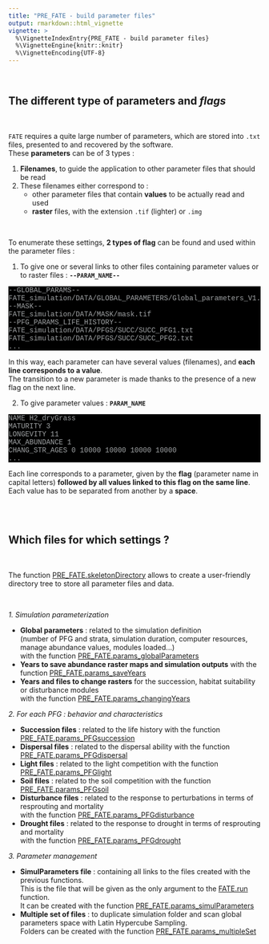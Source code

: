 ```yaml
---
title: "PRE_FATE - build parameter files"
output: rmarkdown::html_vignette
vignette: >
  %\VignetteIndexEntry{PRE_FATE - build parameter files}
  %\VignetteEngine{knitr::knitr}
  %\VignetteEncoding{UTF-8}
---
```


<style>
pre.bash {
 background-color: black;
 color: #9ea1a3;
 font-family: Consolas,Monaco,Lucida Console,Liberation Mono,DejaVu Sans Mono,Bitstream Vera Sans Mono,Courier New, monospace;
}
pre.grey {
 background-color: white;
 border-style: solid;
 border-color: #8b8d8f;
 color: #8b8d8f;
 font-family: Consolas,Monaco,Lucida Console,Liberation Mono,DejaVu Sans Mono,Bitstream Vera Sans Mono,Courier New, monospace;
}
</style>

<br/>

## <i class="fa fa-copy"></i> The different type of parameters and *flags*

<br/>

`FATE` requires a quite large number of parameters, which are stored into `.txt` files, presented to and recovered by the software.  
These **parameters** can be of 3 types :

1. **Filenames**, to guide the application to other parameter files that should be read
2. These filenames either correspond to :
    - other parameter files that contain **values** to be actually read and used
    - **raster** files, with the extension `.tif` (lighter) or `.img`

<br/>

To enumerate these settings, **2 types of flag** can be found and used within the parameter files :

1. To give one or several links to other files containing parameter values or to raster files : **`--PARAM_NAME--`**
<pre class = "bash">
--GLOBAL_PARAMS--
FATE_simulation/DATA/GLOBAL_PARAMETERS/Global_parameters_V1.txt
--MASK--
FATE_simulation/DATA/MASK/mask.tif
--PFG_PARAMS_LIFE_HISTORY--
FATE_simulation/DATA/PFGS/SUCC/SUCC_PFG1.txt
FATE_simulation/DATA/PFGS/SUCC/SUCC_PFG2.txt
...
</pre>

In this way, each parameter can have several values (filenames), and **each line corresponds to a value**.  
The transition to a new parameter is made thanks to the presence of a new flag on the next line.

2. To give parameter values : **`PARAM_NAME`**
<pre class = "bash">
NAME H2_dryGrass
MATURITY 3
LONGEVITY 11
MAX_ABUNDANCE 1
CHANG_STR_AGES 0 10000 10000 10000 10000
...
</pre>

Each line corresponds to a parameter, given by the **flag** (parameter name in capital letters) **followed by all values linked to this flag on the same line**. Each value has to be separated from another by a **space**.

<br/><br/>


## <i class="fas fa-wrench"></i> Which files for which settings ?

<br/>

The function [PRE_FATE.skeletonDirectory](../reference/PRE_FATE.skeletonDirectory.html) allows to create a user-friendly directory tree to store all parameter files and data.

<br/>

*1. Simulation parameterization*

- **Global parameters** : related to the simulation definition  
(number of PFG and strata, simulation duration, computer resources, manage abundance values, modules loaded...)  
with the function [PRE_FATE.params_globalParameters](../reference/PRE_FATE.params_globalParameters.html)
- **Years to save abundance raster maps and simulation outputs** with the function [PRE_FATE.params_saveYears](../reference/PRE_FATE.params_saveYears.html)
- **Years and files to change rasters** for the succession, habitat suitability or disturbance modules  
with the function [PRE_FATE.params_changingYears](../reference/PRE_FATE.params_changingYears.html)

*2. For each PFG : behavior and characteristics*

- **Succession files** : related to the life history with the function [PRE_FATE.params_PFGsuccession](../reference/PRE_FATE.params_PFGsuccession.html)
- **Dispersal files** : related to the dispersal ability with the function [PRE_FATE.params_PFGdispersal](../reference/PRE_FATE.params_PFGdispersal.html)
- **Light files** : related to the light competition with the function [PRE_FATE.params_PFGlight](../reference/PRE_FATE.params_PFGlight.html)
- **Soil files** : related to the soil competition with the function [PRE_FATE.params_PFGsoil](../reference/PRE_FATE.params_PFGsoil.html)
- **Disturbance files** : related to the response to perturbations in terms of resprouting and mortality  
with the function [PRE_FATE.params_PFGdisturbance](../reference/PRE_FATE.params_PFGdisturbance.html)
- **Drought files** : related to the response to drought in terms of resprouting and mortality  
with the function [PRE_FATE.params_PFGdrought](../reference/PRE_FATE.params_PFGdrought.html)

*3. Parameter management*

- **SimulParameters file** : containing all links to the files created with the previous functions.  
This is the file that will be given as the only argument to the [FATE.run](../reference/FATE.run.html) function.  
It can be created with the function [PRE_FATE.params_simulParameters](../reference/PRE_FATE.params_simulParameters.html)
- **Multiple set of files** : to duplicate simulation folder and scan global parameters space with Latin Hypercube Sampling.  
Folders can be created with the function [PRE_FATE.params_multipleSet](../reference/PRE_FATE.params_multipleSet.html)

